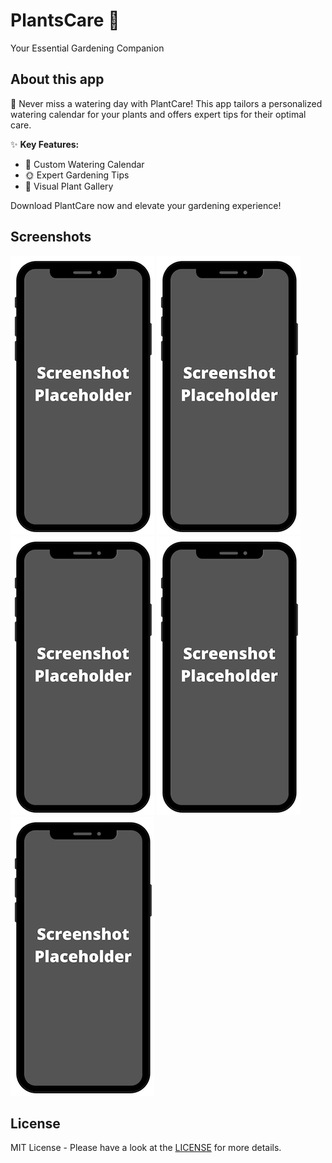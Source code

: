 # PlantsCare 🌱

Your Essential Gardening Companion

## About this app

🌿 Never miss a watering day with PlantCare! This app tailors a personalized watering calendar for your plants and offers expert tips for their optimal care.

✨ **Key Features:**
- 📅 Custom Watering Calendar
- 🌞 Expert Gardening Tips
- 📸 Visual Plant Gallery

Download PlantCare now and elevate your gardening experience!


## Screenshots

![Screenshot](images/screen1.png)
![Screenshot](images/screen2.png)
![Screenshot](images/screen3.png)
![Screenshot](images/screen4.png)
![Screenshot](images/screen5.png)


## License

MIT License - Please have a look at the [LICENSE](LICENSE) for more details.
